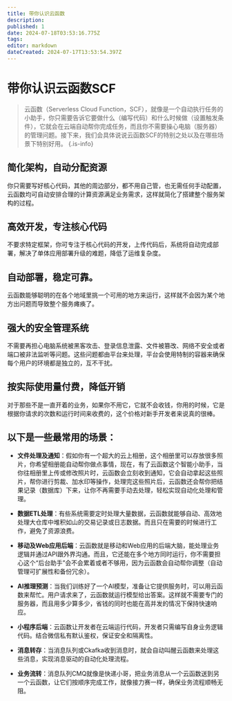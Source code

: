 ```yaml
---
title: 带你认识云函数
description: 
published: 1
date: 2024-07-18T03:53:16.775Z
tags: 
editor: markdown
dateCreated: 2024-07-17T13:53:54.397Z
---
```


# 带你认识云函数SCF
> 云函数（Serverless Cloud Function，SCF），就像是一个自动执行任务的小助手，你只需要告诉它要做什么（编写代码）和什么时候做（设置触发条件），它就会在云端自动帮你完成任务，而且你不需要操心电脑（服务器）的管理问题。接下来，我们会具体说说云函数SCF的特别之处以及在哪些场景下特别好用。
{.is-info}


## 简化架构，自动分配资源
你只需要写好核心代码，其他的周边部分，都不用自己管，也无需任何手动配置，云函数均可自动安排合理的计算资源满足业务需求，这样就简化了搭建整个服务架构的过程。
## 高效开发，专注核心代码
不要求特定框架，你可专注于核心代码的开发，上传代码后，系统将自动完成部署，解决了单体应用部署升级的难题，降低了运维复杂度。
## 自动部署，稳定可靠。
云函数能够聪明的在各个地域里挑一个可用的地方来运行，这样就不会因为某个地方出问题而导致整个服务瘫痪了。
## 强大的安全管理系统
不需要再担心电脑系统被黑客攻击、登录信息泄露、文件被篡改、网络不安全或者端口被非法监听等问题。这些问题都由平台来处理，平台会使用特制的容器来确保每个用户的环境都是独立的，互不干扰。
## 按实际使用量付费，降低开销
对于那些不是一直开着的业务，如果你不用它，它就不会收钱，你用的时候，它是根据你请求的次数和运行时间来收费的，这个价格对新手开发者来说真的很棒。

## 以下是一些最常用的场景：

-  **文件处理及通知**：假如你有一个超大的云上相册，这个相册里可以存放很多照片，你希望相册能自动帮你做点事情，现在，有了云函数这个智能小助手，当你往相册里上传或修改照片时，云函数会立刻收到通知，它会自动拿起这些照片，帮你进行剪裁、加水印等操作，处理完这些照片后，云函数还会帮你把结果记录（数据库）下来，让你不再需要手动去处理，轻松实现自动化处理和管理。


- **数据ETL处理**：有些系统需要定时处理大量数据，云函数就能够自动、高效地处理大仓库中堆积如山的交易记录或日志数据。而且只在需要的时候进行工作，避免了资源浪费。
 
- **移动及Web应用后端**：云函数就是移动和Web应用的后端大脑，能处理业务逻辑并通过API跟外界沟通。而且，它还能在多个地方同时运行，你不需要担心这个“后台助手”会不会累着或者不够用，因为云函数会自动帮你调整（自动管理可扩展性和备份冗余）。
 
- **AI推理预测**：当我们训练好了一个AI模型，准备让它提供服务时，可以用云函数来帮忙。用户请求来了，云函数就运行模型给出答案。这样就不需要专门的服务器，而且用多少算多少，省钱的同时也能在高并发的情况下保持快速响应。

- **小程序后端**：云函数让开发者在云端运行代码，开发者只需编写自身业务逻辑代码。结合微信私有默认鉴权，保证安全和隔离性。

- **消息转存**：当消息队列或Ckafka收到消息时，就会自动叫醒云函数来处理这些消息，实现消息驱动的自动化处理流程。

- **业务流转**：消息队列CMQ就像是快递小哥，把业务消息从一个云函数送到另一个云函数，让它们按顺序完成工作，就像接力赛一样，确保业务流程顺畅无阻。